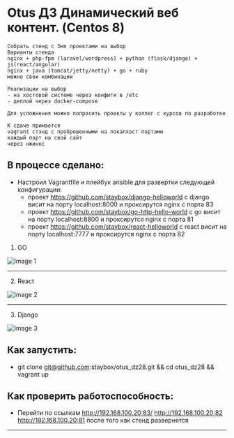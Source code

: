 # Otus ДЗ Динамический веб контент. (Centos 8)  

```
Собрать стенд с 3мя проектами на выбор
Варианты стенда
nginx + php-fpm (laravel/wordpress) + python (flask/django) + js(react/angular)
nginx + java (tomcat/jetty/netty) + go + ruby
можно свои комбинации

Реализации на выбор
- на хостовой системе через конфиги в /etc
- деплой через docker-compose

Для усложнения можно попросить проекты у коллег с курсов по разработке

К сдаче примается
vagrant стэнд с проброшенными на локалхост портами
каждый порт на свой сайт
через нжинкс
```

## В процессе сделано:
- Настроил Vagrantfile и плейбук ansible для развертки следующей конфигурации:
  - проект https://github.com/staybox/django-helloworld c django висит на порту localhost:8000 и проксирутся nginx с порта 83
  - проект https://github.com/staybox/go-http-hello-world с go висит на порту localhost:8800 и проксирутся nginx с порта 81
  - проект https://github.com/staybox/react-helloworld с react висит на порту localhost:7777 и проксирутся nginx с порта 82


1. GO

![Image 1](https://raw.githubusercontent.com/staybox/otus_dz28/master/screenshots/go.png) 

--------
2. React

![Image 2](https://raw.githubusercontent.com/staybox/otus_dz28/master/screenshots/react.png) 

--------
3. Django

![Image 3](https://raw.githubusercontent.com/staybox/otus_dz28/master/screenshots/django.png) 

## Как запустить:
 - git clone git@github.com:staybox/otus_dz28.git && cd otus_dz28 && vagrant up

## Как проверить работоспособность:
 - Перейти по ссылкам http://192.168.100.20:83/ http://192.168.100.20:82 http://192.168.100.20:81 после того как стенд развернется

---
